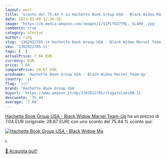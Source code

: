 ```yaml
---
layout: post
title: 'sconto del 75.44 % su Hachette Book Group USA - Black Widow Ma  '
date: 2021-03-09 12:26:28
image: 'https://m.media-amazon.com/images/I/51PLYO27fRL._SL400_.jpg'
comments: true
category: ofertas
author: ring
slug: '1302922785-it Hachette Book Group USA - Black Widow Marvel Team-Up'
sku: '1302922785-it'
tags: [  ]
actualPrice: 7.04 EUR
currency: EUR
price: 7.04
comparePrice: 28.67 EUR
prodname: 'Hachette Book Group USA - Black Widow Marvel Team-Up'
country: 'it'
flag: '🇮🇹'
brand: 'Hachette Book Group USA'
buyurl: 'https://www.amazon.it/dp/1302922785/?tag=tolees00-21'
descuento: '75.44'
average: '7.04'
---
```


[Hachette Book Group USA - Black Widow Marvel Team-Up](https://www.amazon.it/dp/1302922785/?tag=tolees00-21) ha un prezzo di 7.04 EUR (originale: 28.67 EUR) con uno sconto del 75.44 % sconto qui:

[![Hachette Book Group USA - Black Widow Ma](https://m.media-amazon.com/images/I/51PLYO27fRL._SL400_.jpg)](https://www.amazon.it/dp/1302922785/?tag=tolees00-21)

ℹ️:


[🛒 Acquista qui!!](https://www.amazon.it/dp/1302922785/?tag=tolees00-21)
